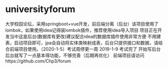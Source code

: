 # universityforum
大学校园论坛，采用springboot+vue开发，前后端分离（后台）该项目使用了lombok，如果使用idea记得装lombok插件，推荐使用idea导入项目
项目正在开发当中这是后台(数据库有更改)建议配合idea的数据库插件使用非常方便
不用建表，启动项目即可，jpa会自动将实体类映射成表，后台只提供接口和数据，请结合前端项目使用。（2020-1-5）考试周停更一周
2019-1-9
考试完了
开始写后台
后台就写了一点基本得功能，不够完善（后期再优化）
前端项目请访问https://github.com/Chp3/forum
